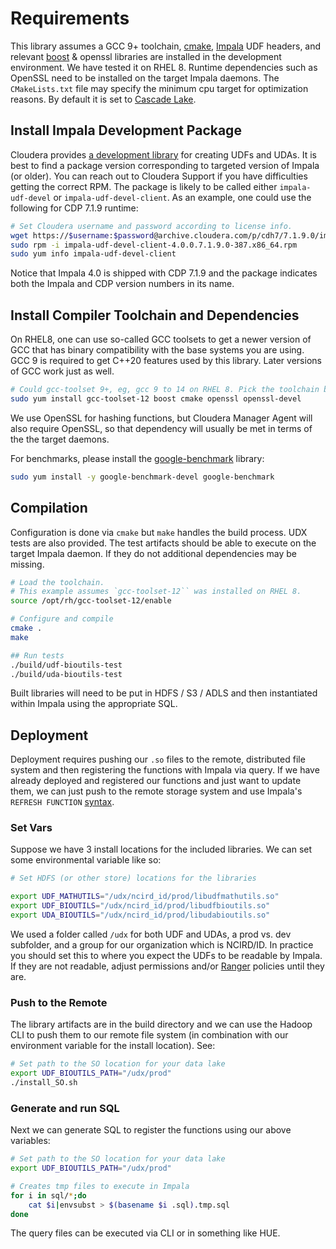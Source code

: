 # Requirements

This library assumes a GCC 9+ toolchain, [cmake](https://cmake.org), [Impala](https://impala.apache.org) UDF headers, and relevant [boost](https://www.boost.org) & openssl libraries are installed in the development environment. We have tested it on RHEL 8. Runtime dependencies such as OpenSSL need to be installed on the target Impala daemons. The `CMakeLists.txt` file may specify the minimum cpu target for optimization reasons. By default it is set to [Cascade Lake](https://en.wikipedia.org/wiki/Cascade_Lake).

## Install Impala Development Package

Cloudera provides [a development library](https://docs.cloudera.com/cdp-private-cloud-base/latest/impala-sql-reference/topics/impala-udf-installing-the-udf-development-package.html#udf_demo_env) for creating UDFs and UDAs. It is best to find a package version corresponding to targeted version of Impala (or older). You can reach out to Cloudera Support if you have difficulties getting the correct RPM. The package is likely to be called either `impala-udf-devel` or `impala-udf-devel-client`. As an example, one could use the following for CDP 7.1.9 runtime:

```bash
# Set Cloudera username and password according to license info.
wget https://$username:$password@archive.cloudera.com/p/cdh7/7.1.9.0/impala/redhat8/impala-udf-devel-client-4.0.0.7.1.9.0-387.x86_64.rpm
sudo rpm -i impala-udf-devel-client-4.0.0.7.1.9.0-387.x86_64.rpm
sudo yum info impala-udf-devel-client
```

Notice that Impala 4.0 is shipped with CDP 7.1.9 and the package indicates both the Impala and CDP version numbers in its name.

## Install Compiler Toolchain and Dependencies

On RHEL8, one can use so-called GCC toolsets to get a newer version of GCC that has binary compatibility with the base systems you are using. GCC 9 is required to get C++20 features used by this library. Later versions of GCC work just as well.

```bash
# Could gcc-toolset 9+, eg, gcc 9 to 14 on RHEL 8. Pick the toolchain based on your needs.
sudo yum install gcc-toolset-12 boost cmake openssl openssl-devel
```

We use OpenSSL for hashing functions, but Cloudera Manager Agent will also require OpenSSL, so that dependency will usually be met in terms of the the target daemons.

For benchmarks, please install the [google-benchmark](https://github.com/google/benchmark) library:

```bash
sudo yum install -y google-benchmark-devel google-benchmark 
```

## Compilation

Configuration is done via `cmake` but `make` handles the build process. UDX tests are also provided. The test artifacts should be able to execute on the target Impala daemon. If they do not additional dependencies may be missing.

```bash
# Load the toolchain.
# This example assumes `gcc-toolset-12`` was installed on RHEL 8.
source /opt/rh/gcc-toolset-12/enable

# Configure and compile
cmake .
make

## Run tests
./build/udf-bioutils-test
./build/uda-bioutils-test
```

Built libraries will need to be put in HDFS / S3 / ADLS and then instantiated within Impala using the appropriate SQL.

## Deployment

Deployment requires pushing our `.so` files to the remote, distributed file system and then registering the functions with Impala via query. If we have already deployed and registered our functions and just want to update them, we can just push to the remote storage system and use Impala's `REFRESH FUNCTION` [syntax](https://impala.apache.org/docs/build/html/topics/impala_refresh_functions.html).

### Set Vars

Suppose we have 3 install locations for the included libraries. We can set some environmental variable like so:

```bash
# Set HDFS (or other store) locations for the libraries

export UDF_MATHUTILS="/udx/ncird_id/prod/libudfmathutils.so"
export UDF_BIOUTILS="/udx/ncird_id/prod/libudfbioutils.so"
export UDA_BIOUTILS="/udx/ncird_id/prod/libudabioutils.so"
```

We used a folder called `/udx` for both UDF and UDAs, a prod vs. dev subfolder, and a group for our organization which is NCIRD/ID. In practice you should set this to where you expect the UDFs to be readable by Impala. If they are not readable, adjust permissions and/or [Ranger](https://docs.cloudera.com/cdp-reference-architectures/latest/cdp-ra-security/topics/cdp-ra-security-apache-ranger.html) policies until they are.

### Push to the Remote

The library artifacts are in the build directory and we can use the Hadoop CLI to push them to our remote file system (in combination with our environment variable for the install location). See:

```bash
# Set path to the SO location for your data lake
export UDF_BIOUTILS_PATH="/udx/prod"
./install_SO.sh
```

### Generate and run SQL

Next we can generate SQL to register the functions using our above variables:

```bash
# Set path to the SO location for your data lake
export UDF_BIOUTILS_PATH="/udx/prod"

# Creates tmp files to execute in Impala
for i in sql/*;do 
    cat $i|envsubst > $(basename $i .sql).tmp.sql
done
```

The query files can be executed via CLI or in something like HUE.
